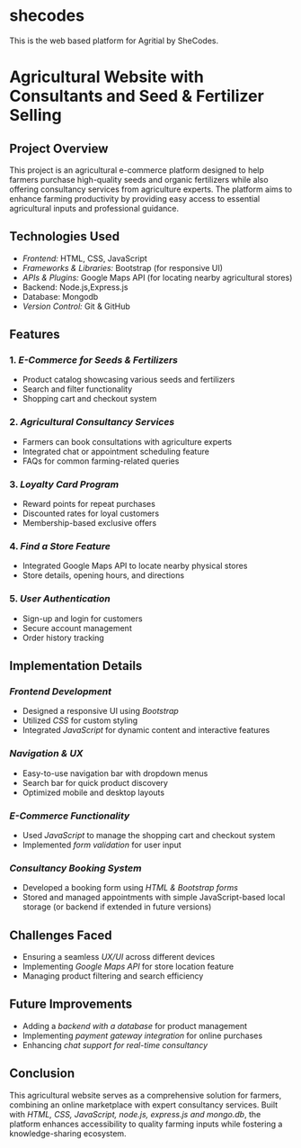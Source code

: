 # shecodes
This is the web based platform for Agritial by SheCodes.
# Agricultural Website with Consultants and Seed & Fertilizer Selling

## Project Overview
This project is an agricultural e-commerce platform designed to help farmers purchase high-quality seeds and organic fertilizers while also offering consultancy services from agriculture experts. The platform aims to enhance farming productivity by providing easy access to essential agricultural inputs and professional guidance.

## Technologies Used
- *Frontend:* HTML, CSS, JavaScript
- *Frameworks & Libraries:* Bootstrap (for responsive UI)
- *APIs & Plugins:* Google Maps API (for locating nearby agricultural stores)
- Backend: Node.js,Express.js
- Database: Mongodb
- *Version Control:* Git & GitHub

## Features
### 1. *E-Commerce for Seeds & Fertilizers*
- Product catalog showcasing various seeds and fertilizers
- Search and filter functionality
- Shopping cart and checkout system

### 2. *Agricultural Consultancy Services*
- Farmers can book consultations with agriculture experts
- Integrated chat or appointment scheduling feature
- FAQs for common farming-related queries

### 3. *Loyalty Card Program*
- Reward points for repeat purchases
- Discounted rates for loyal customers
- Membership-based exclusive offers

### 4. *Find a Store Feature*
- Integrated Google Maps API to locate nearby physical stores
- Store details, opening hours, and directions

### 5. *User Authentication*
- Sign-up and login for customers
- Secure account management
- Order history tracking

## Implementation Details
### *Frontend Development*
- Designed a responsive UI using *Bootstrap*
- Utilized *CSS* for custom styling
- Integrated *JavaScript* for dynamic content and interactive features

### *Navigation & UX*
- Easy-to-use navigation bar with dropdown menus
- Search bar for quick product discovery
- Optimized mobile and desktop layouts

### *E-Commerce Functionality*
- Used *JavaScript* to manage the shopping cart and checkout system
- Implemented *form validation* for user input

### *Consultancy Booking System*
- Developed a booking form using *HTML & Bootstrap forms*
- Stored and managed appointments with simple JavaScript-based local storage (or backend if extended in future versions)

## Challenges Faced
- Ensuring a seamless *UX/UI* across different devices
- Implementing *Google Maps API* for store location feature
- Managing product filtering and search efficiency

## Future Improvements
- Adding a *backend with a database* for product management
- Implementing *payment gateway integration* for online purchases
- Enhancing *chat support for real-time consultancy*

## Conclusion
This agricultural website serves as a comprehensive solution for farmers, combining an online marketplace with expert consultancy services. Built with *HTML, CSS, JavaScript, node.js, express.js and mongo.db*, the platform enhances accessibility to quality farming inputs while fostering a knowledge-sharing ecosystem.
